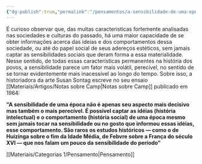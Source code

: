 ```yaml
---
{"dg-publish":true,"permalink":"/pensamentos/a-sensibilidade-de-uma-epoca-e-perecivel/","noteIcon":""}
---
```


É curioso observar que, das muitas caracteristicas fortemente analisadas nas sociedades e culturas do passado, há uma maior capacidade de se obter informações acerca das ideias e dos comportamentos dessa sociedade, ou até do papel social de seus adereços estéticos, sem jamais captar as sensibilidades sociais que deram forma a essa materialidade. Nesse sentido, de todas essas características permanentes na história dos povos, a sensibilidade parece um fator mais volátil, perecível, no sentido de se tornar evidentemente mais inacessível ao longo do tempo. Sobre isso, a historiadora da arte Susan Sontag escreve no seu ensaio [[Materiais/Artigos/Notas sobre Camp\|Notas sobre Camp]] publicado em 1964:

**"A sensibilidade de uma época não é apenas seu aspecto mais decisivo mas também o mais  perecível. É possível captar as idéias (história intelectual) e o comportamento (história social)  de uma época mesmo sem jamais tocar na sensibilidade ou no gosto que informou essas  idéias, esse comportamento. São raros os estudos históricos — como o de Huizinga sobre o  fim da Idade Média, de Febvre sobre a França do século XVI — que nos falam um pouco da  sensibilidade do período"**


[[Materiais/Categorias 1/Pensamento\|Pensamento]]
